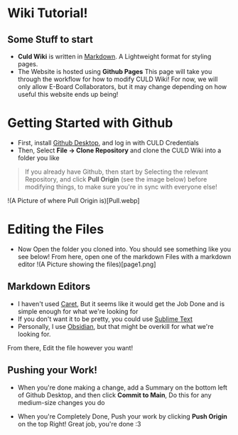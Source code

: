 # Wiki Tutorial!

## Some Stuff to start
- **Culd Wiki** is written in [Markdown](https://www.markdownguide.org/basic-syntax/). A Lightweight format for styling pages. 
- The Website is hosted using **Github Pages** This page will take you through the workflow for how to modify CULD Wiki! For now, we will only allow E-Board Collaborators, but it may change depending on how useful this website ends up being!


# Getting Started with Github
* First, install [Github Desktop](), and log in with CULD Credentials
* Then, Select **File -> Clone Repository** and clone the CULD Wiki into a folder you like

> If you already have Github, then start by Selecting the relevant Repository, and click **Pull Origin** (see the image below) before modifying things, to make sure you're in sync with everyone else!

!(A Picture of where Pull Origin is)[Pull.webp]

# Editing the Files
* Now Open the folder you cloned into. You should see something like you see below! From here, open one of the markdown Files with a markdown editor
!(A Picture showing the files)[page1.png]
## Markdown Editors 
* I haven't used [Caret](https://caret.io/), But it seems like it would get the Job Done and is simple enough for what we're looking for
* If you don't want it to be pretty, you could use [Sublime Text](https://www.sublimetext.com/)
* Personally, I use [Obsidian](https://obsidian.md/), but that might be overkill for what we're looking for. 

From there, Edit the file however you want!

## Pushing your Work!
* When you're done making a change, add a Summary on the bottom left of Github Desktop, and then click **Commit to Main**, Do this for any medium-size changes you do

* When you're Completely Done, Push your work by clicking **Push Origin** on the top Right! Great job, you're done :3